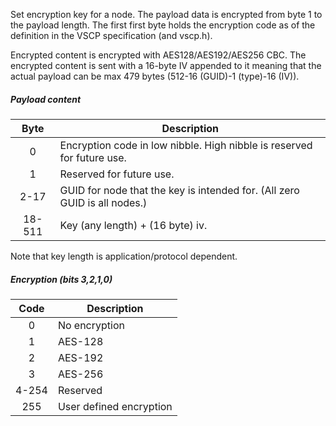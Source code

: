 Set encryption key for a node. The payload data is encrypted from byte 1 to the payload length. The first first byte holds the encryption code as of the definition in the VSCP specification (and vscp.h).

Encrypted content is encrypted with AES128/AES192/AES256 CBC. The encrypted content is sent with a 16-byte IV appended to it meaning that the actual payload can be max 479 bytes (512-16 (GUID)-1 (type)-16 (IV)).

##### Payload content 

 | Byte   | Description |
 | :----: | ----------- |
 | 0 | Encryption code in low nibble. High nibble is reserved for future use. |
 | 1 | Reserved for future use. |
 | 2-17  | GUID for node that the key is intended for.  (All zero GUID is all nodes.) |
 | 18-511 | Key (any length) + (16 byte) iv. |

Note that key length is application/protocol dependent.

##### Encryption (bits 3,2,1,0)

 | Code   | Description |
 | :----: | ----------- |
 | 0 | No encryption |
 | 1 | AES-128 |
 | 2 | AES-192 |
 | 3 | AES-256 |
 | 4-254 | Reserved |
 | 255 | User defined encryption |